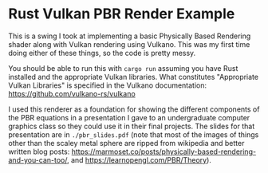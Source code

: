 # Rust Vulkan PBR Render Example
This is a swing I took at implementing a basic Physically Based Rendering shader along with Vulkan rendering using Vulkano. This was my first time doing either of these things, so the code is pretty messy.

You should be able to run this with `cargo run` assuming you have Rust installed and the appropriate Vulkan libraries. What constitutes "Appropriate Vulkan Libraries" is specified in the Vulkano documentation: https://github.com/vulkano-rs/vulkano



I used this renderer as a foundation for showing the different components of the PBR equations in a presentation I gave to an undergraduate computer graphics class so they could use it in their final projects. The slides for that presentation are in `./pbr_slides.pdf` (note that most of the images of things other than the scaley metal sphere are ripped from wikipedia and better written blog posts: https://marmoset.co/posts/physically-based-rendering-and-you-can-too/, and https://learnopengl.com/PBR/Theory).